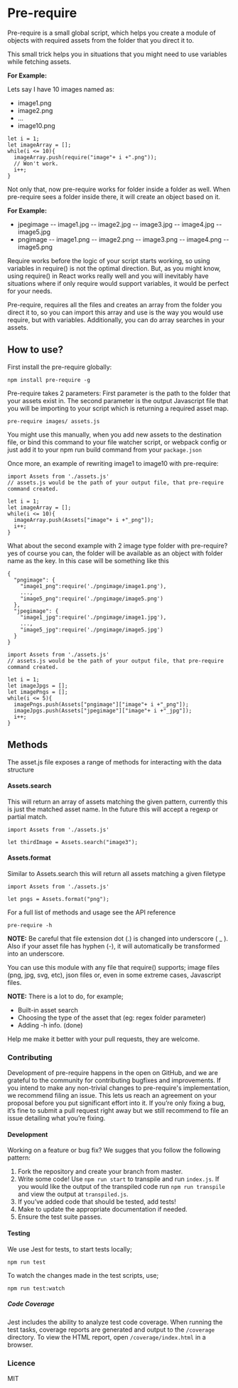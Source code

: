 ﻿# Pre-require

Pre-require is a small global script, which helps you create a module of objects with required assets from the folder that you direct it to.

This small trick helps you in situations that you might need to use variables while fetching assets.

**For Example:**

Lets say I have 10 images named as:
- image1.png
- image2.png
- ...
- image10.png

~~~JS
let i = 1;
let imageArray = [];
while(i <= 10){
  imageArray.push(require("image"+ i +".png"));
  // Won't work.
  i++;
}
~~~

Not only that, now pre-require works for folder inside a folder as well. When pre-require sees a folder inside there, it will create an object based on it. 

**For Example:**
- jpegimage
-- image1.jpg
-- image2.jpg
-- image3.jpg
-- image4.jpg
-- image5.jpg
- pngimage
-- image1.png
-- image2.png
-- image3.png
-- image4.png
-- image5.png


Require works before the logic of your script starts working, so using variables in require() is not the optimal direction. But, as you might know, using require() in React works really well and you will inevitably have situations where if only require would support variables, it would be perfect for your needs.

Pre-require, requires all the files and creates an array from the folder you direct it to, so you can import this array and use is the way you would use require, but with variables. Additionally, you can do array searches in your assets.


## How to use?

First install the pre-require globally:

~~~
npm install pre-require -g
~~~

Pre-require takes 2 parameters: First parameter is the path to the folder that your assets exist in. The second parameter is the output Javascript file that you will be importing to your script which is returning a required asset map.

~~~
pre-require images/ assets.js
~~~

You might use this manually, when you add new assets to the destination file, or bind this command to your file watcher script, or webpack config or just add it to your npm run build command from your `package.json`

Once more, an example of rewriting image1 to image10 with pre-require:

~~~JS
import Assets from './assets.js'
// assets.js would be the path of your output file, that pre-require command created.

let i = 1;
let imageArray = [];
while(i <= 10){
  imageArray.push(Assets["image"+ i +"_png"]);
  i++;
}
~~~

What about the second example with 2 image type folder with pre-require?
yes of course you can, the folder will be available as an object with folder name as the key. In this case will be something like this
```
{
  "pngimage": {
    "image1_png":require('./pngimage/image1.png'),
    ...,
    "image5_png":require('./pngimage/image5.png')
  },
  "jpegimage": {
    "image1_jpg":require('./pngimage/image1.jpg'),
    ...,
    "image5_jpg":require('./pngimage/image5.jpg')
  }
}
```

~~~JS
import Assets from './assets.js'
// assets.js would be the path of your output file, that pre-require command created.

let i = 1;
let imageJpgs = [];
let imagePngs = [];
while(i <= 5){
  imagePngs.push(Assets["pngimage"]["image"+ i +"_png"]);
  imageJpgs.push(Assets["jpegimage"]["image"+ i +"_jpg"]);
  i++;
}
~~~

## Methods

The asset.js file exposes a range of methods for interacting with the data structure

#### Assets.search

This will return an array of assets matching the given pattern, currently this is just the matched asset name. In the future this will accept a regexp or partial match.

~~~JS
import Assets from './assets.js'

let thirdImage = Assets.search("image3");
~~~

#### Assets.format

Similar to Assets.search this will return all assets matching a given filetype

~~~JS
import Assets from './assets.js'

let pngs = Assets.format("png");
~~~

For a full list of methods and usage see the API reference

~~~
pre-require -h
~~~


**NOTE:** Be careful that file extension dot (.) is changed into underscore ( _ ). Also if your asset file has hyphen (-), it will automatically be transformed into an underscore.

You can use this module with any file that require() supports; image files (png, jpg, svg, etc), json files or, even in some extreme cases, Javascript files.

**NOTE:** There is a lot to do, for example;
- Built-in asset search
- Choosing the type of the asset that  (eg: regex folder parameter)
- Adding -h info. (done)

Help me make it better with your pull requests, they are welcome.


### Contributing
Development of pre-require happens in the open on GitHub, and we are grateful to the community for contributing bugfixes and improvements. If you intend to make any non-trivial changes to pre-require's implementation, we recommend filing an issue. This lets us reach an agreement on your proposal before you put significant effort into it. If you’re only fixing a bug, it’s fine to submit a pull request right away but we still recommend to file an issue detailing what you’re fixing.

#### Development
Working on a feature or bug fix? We sugges that you follow the following pattern:
1. Fork the repository and create your branch from master.
2. Write some code! Use `npm run start` to transpile and run `index.js`. If you would like the output of the transpiled code run `npm run transpile` and view the output at `transpiled.js`.
3. If you’ve added code that should be tested, add tests!
4. Make to update the appropriate documentation if needed.
5. Ensure the test suite passes.


#### Testing
We use Jest for tests, to start tests locally;

~~~
npm run test
~~~

To watch the changes made in the test scripts, use;

~~~
npm run test:watch
~~~

##### Code Coverage
Jest includes the ability to analyze test code coverage. When running the test tasks, coverage reports are generated and output to the `/coverage` directory. To view the HTML report, open `/coverage/index.html` in a browser.

### Licence

MIT
